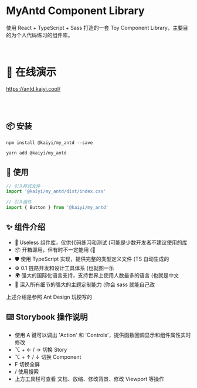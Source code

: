 # MyAntd Component Library

使用 React + TypeScript + Sass 打造的一套 Toy Component Library，主要目的为个人代码练习的组件库。

<br />

# 📸 在线演示

https://antd.kaiyi.cool/

<br />
<br />

## 📦 安装

```key
npm install @kaiyi/my_antd --save
```

```key
yarn add @kaiyi/my_antd
```

## 🔨 使用

```js
// 引入样式文件
import '@kaiyi/my_antd/dist/index.css'

// 引入组件
import { Button } from '@kaiyi/my_antd'
```

## ✨ 组件介绍

- 🌈 Useless 组件库，仅供代码练习和测试 (可能是少数开发者不建议使用的库
- 📦 开箱即用，但有时不一定能用 (🐶
- 🛡 使用 TypeScript 实现，提供完整的类型定义文件 (TS 自动生成的
- ⚙️ 0.1 链路开发和设计工具体系 (也就图一乐
- 🌍 强大的国际化语言支持，支持世界上使用人数最多的语言 (也就是中文
- 🎨 深入所有细节的强大的主题定制能力 (你会 sass 就能自己改

上述介绍是参照 Ant Design 玩梗写的

## ⌨️ Storybook 操作说明

- 使用 A 键可以调出 'Action' 和 'Controls'，提供函数回调显示和组件属性实时修改
- ⌥ + ← / → 切换 Story
- ⌥ + ↑ / ↓ 切换 Component
- F 切换全屏
- / 使用搜索
- 上方工具栏可查看 文档、放缩、修改背景、修改 Viewport 等操作

